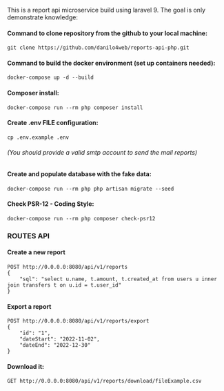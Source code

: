 This is a report api microservice build using laravel 9. The goal is only demonstrate knowledge:

#### Command to clone repository from the github to your local machine:
```git clone https://github.com/danilo4web/reports-api-php.git```

#### Command to build the docker environment (set up containers needed):
```docker-compose up -d --build```

#### Composer install:
```docker-compose run --rm php composer install```

#### Create .env FILE configuration:
```cp .env.example .env```

###### (You should provide a valid smtp account to send the mail reports)

#### Create and populate database with the fake data:
```docker-compose run --rm php php artisan migrate --seed```

#### Check PSR-12 - Coding Style:
```docker-compose run --rm php composer check-psr12```

### ROUTES API

#### Create a new report
```
POST http://0.0.0.0:8080/api/v1/reports
{
    "sql": "select u.name, t.amount, t.created_at from users u inner join transfers t on u.id = t.user_id"
}
```

#### Export a report
```
POST http://0.0.0.0:8080/api/v1/reports/export
{
    "id": "1",
    "dateStart": "2022-11-02",
    "dateEnd": "2022-12-30"
}
```

#### Download it:
```
GET http://0.0.0.0:8080/api/v1/reports/download/fileExample.csv
```